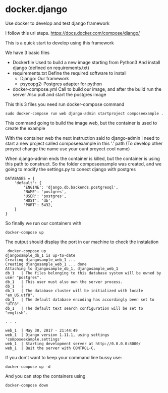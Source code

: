 # docker.django
Use docker to develop and test django framework

I follow this url steps.
https://docs.docker.com/compose/django/

This is a quick start to develop using this framework

We have 3 basic files
- Dockerfile
	Used to build a new image starting from Python3
	And install django (defined on requirements.txt)
- requirements.txt
	Define the required software to install
	- Django: Our framework
	- psycopg2: Postgres adapter for python
- docker-compose.yml
	Call to build our image, and after the build run the server
	Also pull and start the postgres image

This this 3 files you need run docker-compose command 
```
sudo docker-compose run web django-admin startproject composeexample .
```

This command going to build the image web, but the container is used to create the example

With the container web the next instruction said to django-admin i need to start a new project
called composeexample in this '.' path (To develop other proyect change the name use your ount proyect cool name)

When django-admin ends the container is killed, but the container is using this path to construct.
So the folder composeexample was created, and we going to modify the settings.py to conect django with
postgres

```
DATABASES = {
    'default': {
        'ENGINE': 'django.db.backends.postgresql',
        'NAME': 'postgres',
        'USER': 'postgres',
        'HOST': 'db',
        'PORT': 5432,
    }
}
```

So finally we run our containers with
```
docker-compose up
```
The output should display the port in our machine to check the instalation
```
 docker-compose up
djangosample_db_1 is up-to-date
Creating djangosample_web_1 ...
Creating djangosample_web_1 ... done
Attaching to djangosample_db_1, djangosample_web_1
db_1   | The files belonging to this database system will be owned by user "postgres".
db_1   | This user must also own the server process.
db_1   |
db_1   | The database cluster will be initialized with locale "en_US.utf8".
db_1   | The default database encoding has accordingly been set to "UTF8".
db_1   | The default text search configuration will be set to "english".

. . .

web_1  | May 30, 2017 - 21:44:49
web_1  | Django version 1.11.1, using settings 'composeexample.settings'
web_1  | Starting development server at http://0.0.0.0:8000/
web_1  | Quit the server with CONTROL-C.
```

If you don't want to keep your command line bussy use:
```
docker-compose up -d
```

And you can stop the containers using
```
docker-compose down
```


